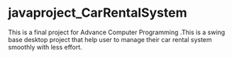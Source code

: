 # javaproject_CarRentalSystem
This is a final project for Advance Computer Programming .This is a swing base desktop project that help user to manage their car rental system smoothly with less effort.
